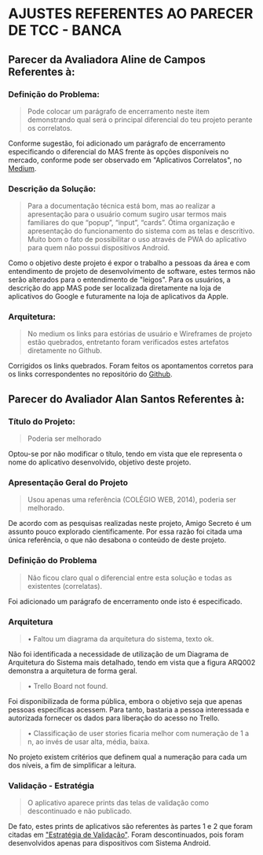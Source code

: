 # AJUSTES REFERENTES AO PARECER DE TCC - BANCA


## Parecer da Avaliadora Aline de Campos Referentes à:

### Definição do Problema:
<blockquote>
Pode colocar um parágrafo de encerramento neste item demonstrando qual será o principal diferencial do teu projeto perante os correlatos.
</blockquote>

Conforme sugestão, foi adicionado um parágrafo de encerramento especificando o diferencial do MAS frente às opções disponíveis no mercado, conforme pode ser observado em "Aplicativos Correlatos", no <a href="">Medium</a>.

### Descrição da Solução:
<blockquote>
Para a documentação técnica está bom, mas ao realizar a apresentação para o usuário comum sugiro usar termos mais familiares do que “popup”, “input”, “cards”. Ótima organização e apresentação do funcionamento do sistema com as telas e descritivo. Muito bom o fato de possibilitar o uso através de PWA do aplicativo para quem não possui dispositivos Android.
</blockquote>

Como o objetivo deste projeto é expor o trabalho a pessoas da área e com entendimento de projeto de desenvolvimento de software, estes termos não serão alterados para o entendimento de "leigos". Para os usuários, a descrição do app MAS pode ser localizada diretamente na loja de aplicativos do Google e futuramente na loja de aplicativos da Apple.

### Arquitetura:
<blockquote>
No medium os links para estórias de usuário e Wireframes de projeto estão quebrados, entretanto foram verificados estes artefatos diretamente no Github.
</blockquote>

Corrigidos os links quebrados. Foram feitos os apontamentos corretos para os links correspondentes no repositório do <a href="https://github.com/djeico/TCC-Meu-Amigo-Secreto">Github</a>.


## Parecer do Avaliador Alan Santos Referentes à:

### Título do Projeto:
<blockquote>
Poderia ser melhorado
</blockquote>

Optou-se por não modificar o título, tendo em vista que ele representa o nome do aplicativo desenvolvido, objetivo deste projeto.

### Apresentação Geral do Projeto
<blockquote>
Usou apenas uma referência (COLÉGIO WEB, 2014), poderia ser
melhorado.
</blockquote>

De acordo com as pesquisas realizadas neste projeto, Amigo Secreto é um assunto pouco explorado cientificamente. Por essa razão foi citada uma única referência, o que não desabona o conteúdo de deste projeto.


### Definição do Problema
<blockquote>
Não ficou claro qual o diferencial entre esta solução e todas as existentes
(correlatas).
</blockquote>

Foi adicionado um parágrafo de encerramento onde isto é especificado.

### Arquitetura
<blockquote>
• Faltou um diagrama da arquitetura do sistema, texto ok.
</blockquote>

Não foi identificada a necessidade de utilização de um Diagrama de Arquitetura do Sistema mais detalhado, tendo em vista que a figura ARQ002 demonstra a arquitetura de forma geral.

<blockquote>
• Trello Board not found.
</blockquote>

Foi disponibilizada de forma pública, embora o objetivo seja que apenas pessoas específicas acessem. Para tanto, bastaria a pessoa interessada e autorizada fornecer os dados para liberação do acesso no Trello.

<blockquote>
• Classificação de user stories ficaria melhor com numeração de 1 a n, ao invés de usar alta, média, baixa.
</blockquote>

No projeto existem critérios que definem qual a numeração para cada um dos níveis, a fim de simplificar a leitura.

### Validação - Estratégia
<blockquote>
O aplicativo aparece prints das telas de validação como descontinuado e não publicado.
</blockquote>

De fato, estes prints de aplicativos são referentes às partes 1 e 2 que foram citadas em <a href="https://medium.com/@jaquissonnunes/tcc-meuamigosecreto-56d6a1d5fed3">"Estratégia de Validação"</a>. Foram descontinuados, pois foram desenvolvidos apenas para dispositivos com Sistema Android.
